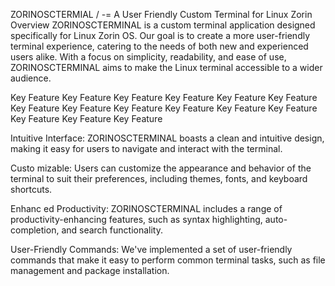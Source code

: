 ZORINOSCTERMIAL   /  -=  A User Friendly Custom Terminal for Linux Zorin
Overview 
ZORINOSCTERMINAL is a custom terminal application designed specifically for Linux Zorin OS. Our goal is to create a more user-friendly terminal experience, catering to the needs of both new and experienced users alike. With a focus on simplicity, readability, and ease of use, ZORINOSCTERMINAL aims to make the Linux terminal accessible to a wider audience.

Key Feature Key Feature Key Feature Key Feature Key Feature Key Feature Key Feature Key Feature Key Feature Key Feature Key Feature Key Feature Key Feature Key Feature Key Feature 


                                  
Intuitive Interface: ZORINOSCTERMINAL boasts a clean and intuitive design, making it easy for users to navigate and interact with the terminal.

Custo
mizable: Users can customize the appearance and behavior of the terminal to suit their preferences, including themes, fonts, and keyboard shortcuts.
 
Enhanc
ed Productivity: ZORINOSCTERMINAL includes a range of productivity-enhancing features, such as syntax highlighting, auto-completion, and search functionality.

User-Friendly Commands: We've implemented a set of user-friendly commands that make it easy to perform common terminal tasks, such as file management and package installation.
